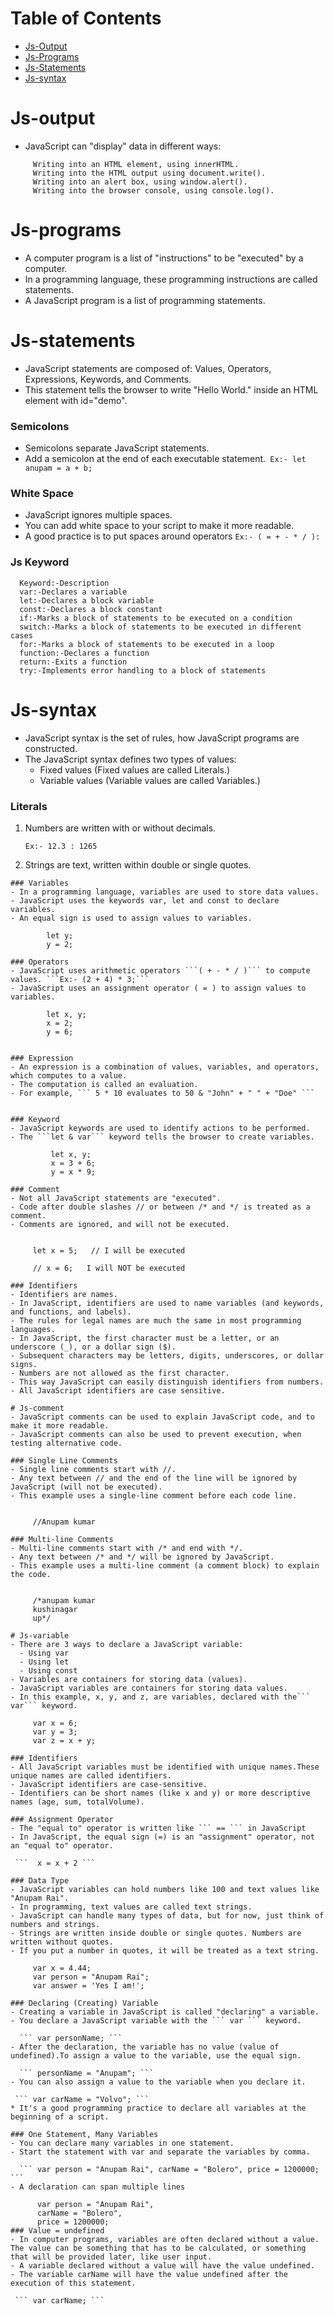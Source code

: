 # Table of Contents

- [Js-Output](#js-output)
- [Js-Programs](#js-programs)
- [Js-Statements](#js-statements)
- [Js-syntax](#js-syntax)



# Js-output
- JavaScript can "display" data in different ways:
 ```
      Writing into an HTML element, using innerHTML.
      Writing into the HTML output using document.write().
      Writing into an alert box, using window.alert().
      Writing into the browser console, using console.log().
  ```
  
# Js-programs
  - A computer program is a list of "instructions" to be "executed" by a computer.
  - In a programming language, these programming instructions are called statements.
  - A JavaScript program is a list of programming statements.


# Js-statements
  - JavaScript statements are composed of: Values, Operators, Expressions, Keywords, and Comments.
  - This statement tells the browser to write "Hello World." inside an HTML element with id="demo".
  
### Semicolons
- Semicolons separate JavaScript statements. 
- Add a semicolon at the end of each executable statement.``` Ex:- let anupam = a + b;```

### White Space
- JavaScript ignores multiple spaces. 
- You can add white space to your script to make it more readable.
- A good practice is to put spaces around operators ```Ex:- ( = + - * / ):```

### Js Keyword
      Keyword:-Description
      var:-Declares a variable
      let:-Declares a block variable
      const:-Declares a block constant
      if:-Marks a block of statements to be executed on a condition
      switch:-Marks a block of statements to be executed in different cases
      for:-Marks a block of statements to be executed in a loop
      function:-Declares a function
      return:-Exits a function
      try:-Implements error handling to a block of statements

# Js-syntax
- JavaScript syntax is the set of rules, how JavaScript programs are constructed.
- The JavaScript syntax defines two types of values:
   - Fixed values (Fixed values are called Literals.)
   - Variable values (Variable values are called Variables.)


### Literals
1. Numbers are written with or without decimals.


       Ex:- 12.3 : 1265
 
2. Strings are text, written within double or single quotes.
 ```Ex:- "Anupam Rai" & 'Anupam Rai'
### Variables
- In a programming language, variables are used to store data values.
- JavaScript uses the keywords var, let and const to declare variables.
- An equal sign is used to assign values to variables.

         let y;
         y = 2;

### Operators
- JavaScript uses arithmetic operators ```( + - * / )``` to compute values. ```Ex:- (2 + 4) * 3;```
- JavaScript uses an assignment operator ( = ) to assign values to variables.

         let x, y;
         x = 2;
         y = 6;


### Expression
- An expression is a combination of values, variables, and operators, which computes to a value.
- The computation is called an evaluation.
- For example, ``` 5 * 10 evaluates to 50 & "John" + " " + "Doe" ```


### Keyword
- JavaScript keywords are used to identify actions to be performed.
- The ```let & var``` keyword tells the browser to create variables.

          let x, y;
          x = 3 + 6;
          y = x * 9;
          
### Comment
- Not all JavaScript statements are "executed".
- Code after double slashes // or between /* and */ is treated as a comment.
- Comments are ignored, and will not be executed.

      
      let x = 5;   // I will be executed

      // x = 6;   I will NOT be executed
    
### Identifiers
- Identifiers are names.
- In JavaScript, identifiers are used to name variables (and keywords, and functions, and labels).
- The rules for legal names are much the same in most programming languages.
- In JavaScript, the first character must be a letter, or an underscore (_), or a dollar sign ($).
- Subsequent characters may be letters, digits, underscores, or dollar signs.
- Numbers are not allowed as the first character.
- This way JavaScript can easily distinguish identifiers from numbers.
- All JavaScript identifiers are case sensitive.

# Js-comment
- JavaScript comments can be used to explain JavaScript code, and to make it more readable.
- JavaScript comments can also be used to prevent execution, when testing alternative code.

### Single Line Comments
- Single line comments start with //.
- Any text between // and the end of the line will be ignored by JavaScript (will not be executed).
- This example uses a single-line comment before each code line.


      //Anupam kumar

### Multi-line Comments
- Multi-line comments start with /* and end with */.
- Any text between /* and */ will be ignored by JavaScript.
- This example uses a multi-line comment (a comment block) to explain the code.


      /*anupam kumar
      kushinagar
      up*/
    
# Js-variable
- There are 3 ways to declare a JavaScript variable:
   - Using var
   - Using let
   - Using const
- Variables are containers for storing data (values).
- JavaScript variables are containers for storing data values.
- In this example, x, y, and z, are variables, declared with the``` var``` keyword.

      var x = 6;
      var y = 3;
      var z = x + y;

### Identifiers
- All JavaScript variables must be identified with unique names.These unique names are called identifiers.
- JavaScript identifiers are case-sensitive.
- Identifiers can be short names (like x and y) or more descriptive names (age, sum, totalVolume).

### Assignment Operator
- The "equal to" operator is written like ``` == ``` in JavaScript
- In JavaScript, the equal sign (=) is an "assignment" operator, not an "equal to" operator.

  ```  x = x + 2 ```
  
### Data Type
- JavaScript variables can hold numbers like 100 and text values like "Anupam Rai".
- In programming, text values are called text strings.
- JavaScript can handle many types of data, but for now, just think of numbers and strings.
- Strings are written inside double or single quotes. Numbers are written without quotes.
- If you put a number in quotes, it will be treated as a text string.

      var x = 4.44;
      var person = "Anupam Rai";
      var answer = 'Yes I am!';
      
### Declaring (Creating) Variable
- Creating a variable in JavaScript is called "declaring" a variable.
- You declare a JavaScript variable with the ``` var ``` keyword.

   ``` var personName; ```
- After the declaration, the variable has no value (value of undefined).To assign a value to the variable, use the equal sign.

   ``` personName = "Anupam"; ```
- You can also assign a value to the variable when you declare it.

  ``` var carName = "Volvo"; ```
* It's a good programming practice to declare all variables at the beginning of a script.

### One Statement, Many Variables
- You can declare many variables in one statement.
- Start the statement with var and separate the variables by comma.

   ``` var person = "Anupam Rai", carName = "Bolero", price = 1200000; ```
- A declaration can span multiple lines

       var person = "Anupam Rai",
       carName = "Bolero",
       price = 1200000;
### Value = undefined
- In computer programs, variables are often declared without a value. The value can be something that has to be calculated, or something that will be provided later, like user input.
- A variable declared without a value will have the value undefined.
- The variable carName will have the value undefined after the execution of this statement.

  ``` var carName; ```
